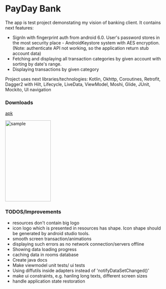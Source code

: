 # PayDay Bank
The app is test project demonstating my vision of banking client.
It contains next features:
+ SignIn with fingerprint auth from android 6.0. User's password stores in the most security place - AndroidKeystore system with AES encryption. (Note: authenticate API not working, so the application return stub account data)
+ Fetching and displaying all transaction categories by given account with sorting by date's range.
+ Displaying transactions by given category

Project uses next libraries/technologies: Kotlin, Okhttp, Coroutines, Retrofit, Dagger2 with Hilt, Lifecycle, LiveData, ViewModel, Moshi, Glide, JUnit, Mockito, UI navigation

### Downloads
[apk](app-debug.apk)

<img src="/example.gif" alt="sample" title="sample" width="146" height="260" />

### TODOS/Improvements
+ resources don't contain big logo
+ icon logo which is presented in resources has shape. Icon shape should be generated by android studio tools.
+ smooth screen transaction/animations
+ displaying such errors as no network connection/servers offline
+ Showing data loading progress
+ caching data in rooms database
+ Create java docs
+ Make viewmodel unit tests/ ui tests
+ Using diffutils inside adapters instead of 'notifyDataSetChanged()'
+ make ui constraints, e.g. hanling long texts, different screen sizes
+ handle application state restoration

